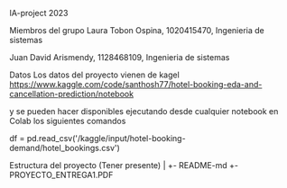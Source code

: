 IA-project 2023

Miembros del grupo
Laura Tobon Ospina, 1020415470, Ingenieria de sistemas

Juan David Arismendy, 1128468109, Ingenieria de sistemas


Datos
Los datos del proyecto vienen de kagel https://www.kaggle.com/code/santhosh77/hotel-booking-eda-and-cancellation-prediction/notebook

y se pueden hacer disponibles ejecutando desde cualquier notebook en Colab los siguientes comandos

df = pd.read_csv('/kaggle/input/hotel-booking-demand/hotel_bookings.csv')



Estructura del proyecto (Tener presente)
|
+-  README-md
+-  PROYECTO_ENTREGA1.PDF
